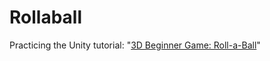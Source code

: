 # Rollaball

Practicing the Unity tutorial: "[3D Beginner Game: Roll-a-Ball](https://learn.unity.com/course/roll-a-ball?version=6.0)"